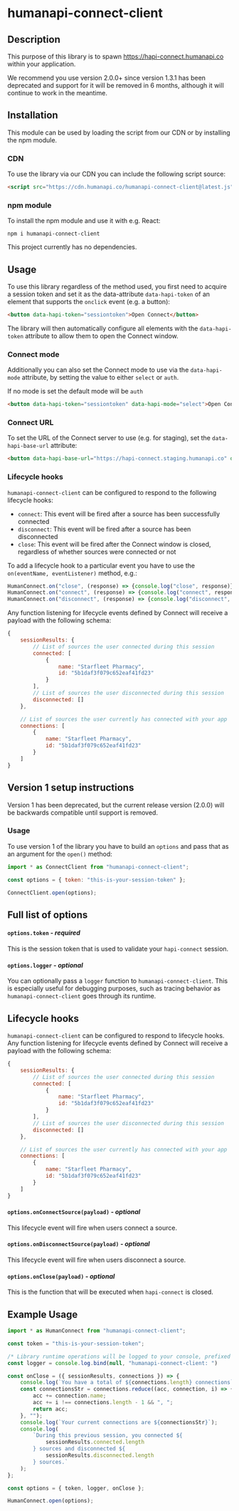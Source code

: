 # humanapi-connect-client

## Description

This purpose of this library is to spawn https://hapi-connect.humanapi.co within your application.

We recommend you use version 2.0.0+ since version 1.3.1 has been deprecated and support for it will be removed in 6 months, although it will continue to work in the meantime.

## Installation

This module can be used by loading the script from our CDN or by installing the npm module.

### CDN
To use the library via our CDN you can include the following script source:

```html
<script src="https://cdn.humanapi.co/humanapi-connect-client@latest.js">
```


### npm module
To install the npm module and use it with e.g. React:

```shell script
npm i humanapi-connect-client
```

This project currently has no dependencies.

## Usage

To use this library regardless of the method used, you first need to acquire a session token and set it as the data-attribute `data-hapi-token` of an element that supports the `onclick` event (e.g. a button): 

```html
<button data-hapi-token="sessiontoken">Open Connect</button>
```

The library will then automatically configure all elements with the `data-hapi-token` attribute to allow them to open the Connect window.

### Connect mode
Additionally you can also set the Connect mode to use via the `data-hapi-mode` attribute, by setting the value to either `select` or `auth`. 

If no mode is set the default mode will be `auth`

```html
<button data-hapi-token="sessiontoken" data-hapi-mode="select">Open Connect in select mode</button>
```

### Connect URL

To set the URL of the Connect server to use (e.g. for staging), set the `data-hapi-base-url` attribute:

```html
<button data-hapi-base-url="https://hapi-connect.staging.humanapi.co" data-hapi-mode="select" data-hapi-token="sessiontoken">Open Connect</button>
```

### Lifecycle hooks

`humanapi-connect-client` can be configured to respond to the following lifecycle hooks:
 
 - `connect`: This event will be fired after a source has been successfully connected
 - `disconnect`: This event will be fired after a source has been disconnected
 - `close`: This event will be fired after the Connect window is closed, regardless of whether sources were connected or not
 
 To add a lifecycle hook to a particular event you have to use the `on(eventName, eventListener)` method, e.g.:
 
 ```javascript
HumanConnect.on("close", (response) => {console.log("close", response)});
HumanConnect.on("connect", (response) => {console.log("connect", response)});
HumanConnect.on("disconnect", (response) => {console.log("disconnect", response)});
```
 
 Any function listening for lifecycle events defined by Connect will receive a payload with the following schema:
 
 ```javascript
 {
     sessionResults: {
         // List of sources the user connected during this session
         connected: [
             {
                 name: "Starfleet Pharmacy",
                 id: "5b1daf3f079c652eaf41fd23"
             }
         ],
         // List of sources the user disconnected during this session
         disconnected: []
     },
 
     // List of sources the user currently has connected with your app
     connections: [
         {
             name: "Starfleet Pharmacy",
             id: "5b1daf3f079c652eaf41fd23"
         }
     ]
 }
 ```

## Version 1 setup instructions

Version 1 has been deprecated, but the current release version (2.0.0) will be backwards compatible until support is removed.

### Usage 

To use version 1 of the library you have to build an `options` and pass that as an argument for the `open()` method:

```javascript
import * as ConnectClient from "humanapi-connect-client";

const options = { token: "this-is-your-session-token" };

ConnectClient.open(options);
```

## Full list of options

#### `options.token` - _required_

This is the session token that is used to validate your `hapi-connect` session.

#### `options.logger` - _optional_

You can optionally pass a `logger` function to `humanapi-connect-client`. This is especially useful for debugging purposes, such as tracing behavior as `humanapi-connect-client` goes through its runtime.


## Lifecycle hooks

`humanapi-connect-client` can be configured to respond to lifecycle hooks. Any function listening for lifecycle events defined by Connect will receive a payload with the following schema:

```javascript
{
    sessionResults: {
        // List of sources the user connected during this session
        connected: [
            {
                name: "Starfleet Pharmacy",
                id: "5b1daf3f079c652eaf41fd23"
            }
        ],
        // List of sources the user disconnected during this session
        disconnected: []
    },

    // List of sources the user currently has connected with your app
    connections: [
        {
            name: "Starfleet Pharmacy",
            id: "5b1daf3f079c652eaf41fd23"
        }
    ]
}
```

#### `options.onConnectSource(payload)` - _optional_

This lifecycle event will fire when users connect a source.

#### `options.onDisconnectSource(payload)` - _optional_

This lifecycle event will fire when users disconnect a source.

#### `options.onClose(payload)` - _optional_

This is the function that will be executed when `hapi-connect` is closed.

## Example Usage

```javascript
import * as HumanConnect from "humanapi-connect-client";

const token = "this-is-your-session-token";

/* Library runtime operations will be logged to your console, prefixed with "humanapi-connect-client" */
const logger = console.log.bind(null, "humanapi-connect-client: ")

const onClose = ({ sessionResults, connections }) => {
    console.log(`You have a total of ${connections.length} connections`);
    const connectionsStr = connections.reduce((acc, connection, i) => {
        acc += connection.name;
        acc += i !== connections.length - 1 && ", ";
        return acc;
    }, "");
    console.log(`Your current connections are ${connectionsStr}`);
    console.log(
        `During this previous session, you connected ${
            sessionResults.connected.length
        } sources and disconnected ${
            sessionResults.disconnected.length
        } sources.`
    );
};

const options = { token, logger, onClose };

HumanConnect.open(options);
```
